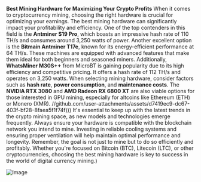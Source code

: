 **Best Mining Hardware for Maximizing Your Crypto Profits**
When it comes to cryptocurrency mining, choosing the right hardware is crucial for optimizing your earnings. The best mining hardware can significantly impact your profitability and efficiency. One of the top contenders in this field is the **Antminer S19 Pro**, which boasts an impressive hash rate of 110 TH/s and consumes around 3,250 watts of power. Another excellent option is the **Bitmain Antminer T17e**, known for its energy-efficient performance at 64 TH/s. These machines are equipped with advanced features that make them ideal for both beginners and seasoned miners.
Additionally, **WhatsMiner M30S++** from MicroBT is gaining popularity due to its high efficiency and competitive pricing. It offers a hash rate of 112 TH/s and operates on 3,250 watts. When selecting mining hardware, consider factors such as **hash rate**, **power consumption**, and **maintenance costs**. The **NVIDIA RTX 3080** and **AMD Radeon RX 6800 XT** are also viable options for those interested in GPU mining, especially for altcoins like Ethereum (ETH) or Monero (XMR).
 //github.com/user-attachments/assets/d7419ec9-dc67-403f-bf28-8faea5f1f74f)))
It's essential to keep up with the latest trends in the crypto mining space, as new models and technologies emerge frequently. Always ensure your hardware is compatible with the blockchain network you intend to mine. Investing in reliable cooling systems and ensuring proper ventilation will help maintain optimal performance and longevity. Remember, the goal is not just to mine but to do so efficiently and profitably. Whether you're focused on Bitcoin (BTC), Litecoin (LTC), or other cryptocurrencies, choosing the best mining hardware is key to success in the world of digital currency mining.)


![Image](https://github.com/user-attachments/assets/d7419ec9-dc67-403f-bf28-8faea5f1f74f)